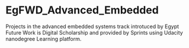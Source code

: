 # EgFWD_Advanced_Embedded
 Projects in the advanced embedded systems track introtuced by Egypt Future Work is Digital Scholarship
 and provided by Sprints using Udacity nanodegree Learning platform.

